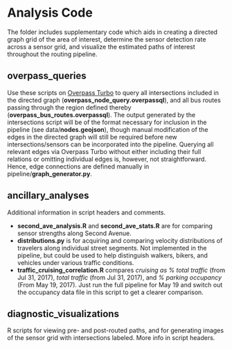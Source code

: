 # Analysis Code
The folder includes supplementary code which aids in creating a directed graph grid of the area of interest, determine the sensor detection rate across a sensor grid, and visualize the estimated paths of interest throughout the routing pipeline.

## overpass_queries
Use these scripts on [Overpass Turbo](http://overpass-turbo.eu/) to query all intersections included in the directed graph (__overpass_node_query.overpassql__), and all bus routes passing through the region defined thereby (__overpass_bus_routes.overpassql__). The output generated by the intersections script will be of the format necessary for inclusion in the pipeline (see data/__nodes.geojson__), though manual modification of the edges in the directed graph will still be required before new intersections/sensors can be incorporated into the pipeline. Querying all relevant edges via Overpass Turbo without either including their full relations or omitting individual edges is, however, not straightforward. Hence, edge connections are defined manually in pipeline/__graph_generator.py__.

## ancillary_analyses
Additional information in script headers and comments.
 + __second_ave_analysis.R__ and __second_ave_stats.R__ are for comparing sensor strengths along Second Avenue.  
 + __distributions.py__ is for acquiring and comparing velocity distributions of travelers along individual street segments. Not implemented in the pipeline, but could be used to help distinguish walkers, bikers, and vehicles under various traffic conditions.
 + __traffic_cruising_correlation.R__ compares _cruising as % total traffic_ (from Jul 31, 2017), _total traffic_ (from Jul 31, 2017), and _% parking occupancy_ (From May 19, 2017). Just run the full pipeline for May 19 and switch out the occupancy data file in this script to get a clearer comparison.

## diagnostic_visualizations
R scripts for viewing pre- and post-routed paths, and for generating images of the sensor grid with intersections labeled. More info in script headers.
